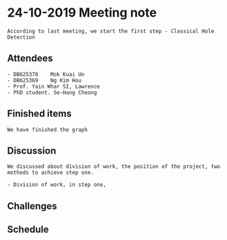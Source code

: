 # 24-10-2019 Meeting note
    According to last meeting, we start the first step - Classical Hole Detection 
## Attendees
    - DB625378    Mok Kuai Un
    - DB625369    Ng Kim Hou
    - Prof. Yain Whar SI, Lawrence
    - PhD student. Se-Hang Cheong

## Finished items
    We have finished the graph

    
## Discussion
    We discussed about division of work, the position of the project, two mothods to achieve step one. 

    - Division of work, in step one, 

## Challenges

## Schedule
